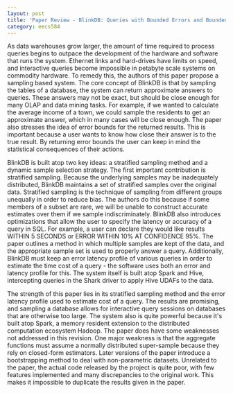 ```yaml
---
layout: post
title: 'Paper Review - BlinkDB: Queries with Bounded Errors and Bounded Response Times on Very Large Data' 
category: eecs584
---
```

As data warehouses grow larger, the amount of time required to process queries begins to outpace the development of the hardware and software that runs the system. Ethernet links and hard-drives have limits on speed, and interactive queries become impossible in petabyte scale systems on commodity hardware. To remedy this, the authors of this paper propose a sampling based system. The core concept of BlinkDB is that by sampling the tables of a database, the system can return approximate answers to queries. These answers may not be exact, but should be close enough for many OLAP and data mining tasks. For example, if we wanted to calculate the average income of a town, we could sample the residents to get an approximate answer, which in many cases will be close enough. The paper also stresses the idea of error bounds for the returned results. This is important because a user wants to know how close their answer is to the true result. By returning error bounds the user can keep in mind the statistical consequences of their actions. 

BlinkDB is built atop two key ideas: a stratified sampling method and a dynamic sample selection strategy. The first important contribution is stratified sampling. Because the underlying samples may be inadequately distributed, BlinkDB maintains a set of stratified samples over the original data. Stratified sampling is the technique of sampling from different groups unequally in order to reduce bias. The authors do this because if some members of a subset are rare, we will be unable to construct accurate estimates over them if we sample indiscriminately. BlinkDB also introduces optimizations that allow the user to specify the latency or accuracy of a query in SQL. For example, a user can declare they would like results WITHIN 5 SECONDS or ERROR WITHIN 10% AT CONFIDENCE 95%. The paper outlines a method in which multiple samples are kept of the data, and the appropriate sample set is used to properly answer a query. Additionally, BlinkDB must keep an error latency profile of various queries in order to estimate the time cost of a query - the software uses both an error and latency profile for this. The system itself is built atop Spark and Hive, intercepting queries in the Shark driver to apply Hive UDAFs to the data. 

The strength of this paper lies in its stratified sampling method and the error latency profile used to estimate cost of a query. The results are promising, and sampling a database allows for interactive query sessions on databases that are otherwise too large. The system also is quite powerful because it's built atop Spark, a memory resident extension to the distributed computation ecosystem Hadoop. The paper does have some weaknesses not addressed in this revision. One major weakness is that the aggregate functions must assume a normally distributed super-sample because they rely on closed-form estimators. Later versions of the paper introduce a bootstrapping method to deal with non-parametric datasets. Unrelated to the paper, the actual code released by the project is quite poor, with few features implemented and many discrepancies to the original work. This makes it impossible to duplicate the results given in the paper.
